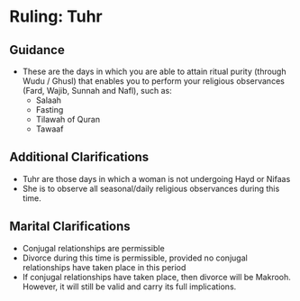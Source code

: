 # Ruling: Tuhr

## Guidance

- These are the days in which you are able to attain ritual purity (through Wudu / Ghusl) that enables you to perform your religious observances (Fard, Wajib, Sunnah and Nafl), such as:
  - Salaah
  - Fasting
  - Tilawah of Quran
  - Tawaaf

## Additional Clarifications

- Tuhr are those days in which a woman is not undergoing Hayd or Nifaas
- She is to observe all seasonal/daily religious observances during this time.

## Marital Clarifications

- Conjugal relationships are permissible
- Divorce during this time is permissible, provided no conjugal relationships have taken place in this period
- If conjugal relationships have taken place, then divorce will be Makrooh. However, it will still be valid and carry its full implications.
